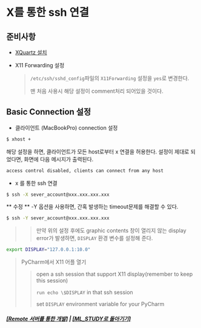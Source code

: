 # X를 통한 ssh 연결

## 준비사항

- [XQuartz 설치](https://www.xquartz.org)
- X11 Forwarding 설정

  > `/etc/ssh/sshd_config`파일의 `X11Forwarding` 설정을 `yes`로 변경한다.
  >
  > 맨 처음 사용시 해당 설정이 comment처리 되어있을 것이다.

## Basic Connection 설정

- 클라이언트 (MacBookPro) connection 설정

```bash
$ xhost +
```

해당 설정을 하면, 클라이언트가 모든 host로부터 x 연결을 허용한다.
설정이 제대로 되었다면, 화면에 다음 메시지가 출력된다.

```bash
access control disabled, clients can connect from any host
```

- x 를 통한 ssh 연결

```bash
$ ssh -X sever_account@xxx.xxx.xxx.xxx
```

** 수정 **
-Y 옵션을 사용하면, 간혹 발생하는 timeout문제를 해결할 수 있다.
```bash
$ ssh -Y sever_account@xxx.xxx.xxx.xxx
```

> > 만약 위의 설정 후에도 graphic contents 창이 열리지 않는 display error가 발생하면,
> > `DISPLAY` 환경 변수를 설정해 준다.

```bash
export DISPLAY="127.0.0.1:10.0"
```

> PyCharm에서 X11 어플 열기
>
> > open a ssh session that support X11 display(remember to keep this session)
> >
> > `run echo \$DISPLAY` in that ssh session
> >
> > set `DISPLAY` environment variable for your PyCharm

##### [[Remote 서버를 통한 개발]](Dev_On_Remote.md) | [[ML_STUDY로 돌아기기]](https://github.com/elemag1414/ML_STUDY)
